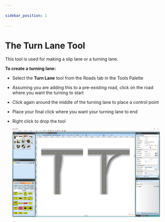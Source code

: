 ```yaml
---

sidebar_position: 1

---
```

# The Turn Lane Tool

This tool is used for making a slip lane or a turning lane.

**To create a turning lane:**

 - Select the **Turn Lane** tool from the Roads tab in the Tools Palette
 - Assuming you are adding this to a pre-existing road, click on the road where you want the turning to start
 - Click again around the middle of the turning lane to place a control point
 - Place your final click where you want your turning lane to end
 - Right click to drop the tool

    ![Turning_Lane_on_left_and_a_Slip_Lane_on_right_using_the_Turn_Lane_tool](./assets/Turning_Lane_on_left_and_a_Slip_Lane_on_right_using_the_Turn_Lane_tool.png)
